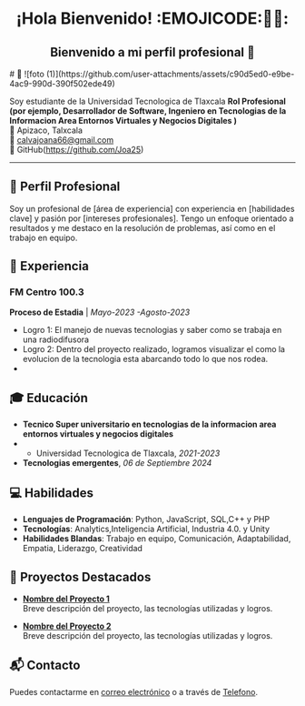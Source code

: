 <div align="center">
    <h1 align="center">¡Hola Bienvenido! :EMOJICODE:👋🏼: </h1>
</div>
<h2 align="center">Bienvenido a mi perfil profesional 🎊 </h2># 🌟 
![foto (1)](https://github.com/user-attachments/assets/c90d5ed0-e9be-4ac9-990d-390f502ede49)

Soy estudiante de la Universidad Tecnologica de Tlaxcala 
**Rol Profesional (por ejemplo, Desarrollador de Software, Ingeniero en Tecnologias de la Informacion Area Entornos Virtuales y Negocios Digitales )**  
📍 Apizaco, Talxcala  
📧 calvajoana66@gmail.com  
💼 GitHub(https://github.com/Joa25)

---

## 📝 Perfil Profesional

Soy un profesional de [área de experiencia] con experiencia en [habilidades clave] y pasión por [intereses profesionales]. Tengo un enfoque orientado a resultados y me destaco en la resolución de problemas, así como en el trabajo en equipo.

## 💼 Experiencia

### FM Centro 100.3  
**Proceso de Estadia** | *Mayo-2023 -Agosto-2023*  
- Logro 1: El manejo de nuevas tecnologias y saber como se trabaja en una radiodifusora 
- Logro 2: Dentro del proyecto realizado, logramos visualizar el como la evolucion de la tecnologia esta abarcando todo lo que nos rodea.
- 

## 🎓 Educación

- **Tecnico Super universitario en tecnologias de la informacion area entornos virtuales y negocios digitales**
-  - Universidad Tecnologica de Tlaxcala, *2021-2023*
- **Tecnologias emergentes**, *06 de Septiembre 2024*

## 💻 Habilidades

- **Lenguajes de Programación**: Python, JavaScript, SQL,C++ y PHP
- **Tecnologías**: Analytics,Inteligencia Artificial, Industria 4.0. y Unity
- **Habilidades Blandas**: Trabajo en equipo, Comunicación, Adaptabilidad, Empatia, Liderazgo, Creatividad

## 🚀 Proyectos Destacados

- **[Nombre del Proyecto 1](https://github.com/tu-usuario/proyecto1)**  
  Breve descripción del proyecto, las tecnologías utilizadas y logros.

- **[Nombre del Proyecto 2](https://github.com/tu-usuario/proyecto2)**  
  Breve descripción del proyecto, las tecnologías utilizadas y logros.

## 📬 Contacto

Puedes contactarme en [correo electrónico](calvajoana66@gmail.com) o a través de [Telefono](2412792719).
